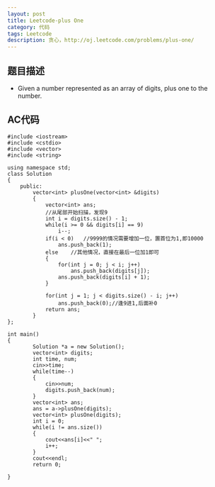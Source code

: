 ```yaml
---
layout: post
title: Leetcode-plus One
category: 代码
tags: Leetcode
description: 贪心，http://oj.leetcode.com/problems/plus-one/
---
```

## 题目描述

*   Given a number represented as an array of digits, plus one to the number.

## AC代码

    #include <iostream>
    #include <cstdio>
    #include <vector>
    #include <string>
    
    using namespace std;
    class Solution
    {
    	public:
    		vector<int> plusOne(vector<int> &digits)
    		{
    			vector<int> ans;
    			//从尾部开始扫描，发现9
    			int i = digits.size() - 1;
    			while(i >= 0 && digits[i] == 9)
    				i--;
    			if(i < 0)	//9999的情况需要增加一位，置首位为1,即10000
    				ans.push_back(1);
    			else	//其他情况，直接在最后一位加1即可
    			{
    				for(int j = 0; j < i; j++)
    					ans.push_back(digits[j]);
    				ans.push_back(digits[i] + 1);
    			}
    
    			for(int j = 1; j < digits.size() - i; j++)
    				ans.push_back(0);//逢9进1,后面补0
    			return ans;
    		}
    };
    
    int main()
    {
        	Solution *a = new Solution();
        	vector<int> digits;
        	int time, num;
        	cin>>time;
        	while(time--)
        	{
        		cin>>num;
        		digits.push_back(num);
        	}
        	vector<int> ans;
        	ans = a->plusOne(digits);
        	vector<int> plusOne(digits);
        	int i = 0;
        	while(i != ans.size())
        	{
        		cout<<ans[i]<<" ";
        		i++;
        	}
        	cout<<endl;
        	return 0;
    
    }
